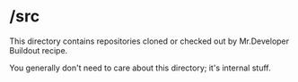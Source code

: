 /src
====

This directory contains repositories cloned or checked out by Mr.Developer Buildout recipe.

You generally don't need to care about this directory; it's internal stuff.
